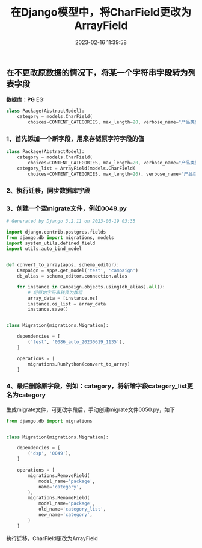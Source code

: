 ﻿---
title: 在Django模型中，将CharField更改为ArrayField
tags: 
- python
- django
categories:
- python
date: 2023-02-16 11:39:58
---

## 在不更改原数据的情况下，将某一个字符串字段转为列表字段

**数据库：PG**
EG:
```python
class Package(AbstractModel):
    category = models.CharField(
        choices=CONTENT_CATEGORIES, max_length=20, verbose_name="产品类型", help_text="产品类型")
```

### 1、首先添加一个新字段，用来存储原字符字段的值

```python
class Package(AbstractModel):
    category = models.CharField(
        choices=CONTENT_CATEGORIES, max_length=20, verbose_name="产品类型", help_text="产品类型")
    category_list = ArrayField(models.CharField(
        choices=CONTENT_CATEGORIES, max_length=20), verbose_name="产品类型列表", help_text="产品类型列表")
```
### 2、执行迁移，同步数据库字段

### 3、创建一个空migrate文件，例如0049.py

```python
# Generated by Django 3.2.11 on 2023-06-19 03:35

import django.contrib.postgres.fields
from django.db import migrations, models
import system_utils.defined_field
import utils.auto_bind_model


def convert_to_array(apps, schema_editor):
    Campaign = apps.get_model('test', 'campaign')
    db_alias = schema_editor.connection.alias

    for instance in Campaign.objects.using(db_alias).all():
        # 将原始字符串转换为数组
        array_data = [instance.os]
        instance.os_list = array_data
        instance.save()


class Migration(migrations.Migration):

    dependencies = [
        ('test', '0086_auto_20230619_1135'),
    ]

    operations = [
        migrations.RunPython(convert_to_array)
    ]


```


### 4、最后删除原字段，例如：category，将新增字段category_list更名为category
生成migrate文件，可更改字段后，手动创建migrate文件0050.py，如下

```python
from django.db import migrations


class Migration(migrations.Migration):

    dependencies = [
        ('dsp', '0049'),
    ]

    operations = [
        migrations.RemoveField(
            model_name='package',
            name='category',
        ),
        migrations.RenameField(
            model_name='package',
            old_name='category_list',
            new_name='category',
        )
    ]

```
执行迁移，CharField更改为ArrayField
